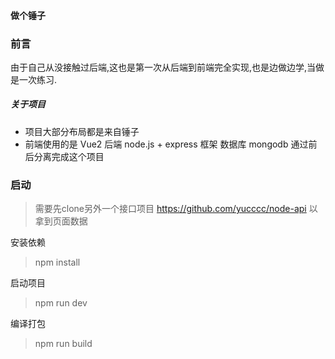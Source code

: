 #### 做个锤子
### 前言
由于自己从没接触过后端,这也是第一次从后端到前端完全实现,也是边做边学,当做是一次练习.
##### 关于项目
- 项目大部分布局都是来自锤子
- 前端使用的是 Vue2 后端 node.js + express 框架 数据库 mongodb
通过前后分离完成这个项目

### 启动

>需要先clone另外一个接口项目 https://github.com/yucccc/node-api  以拿到页面数据

安装依赖
>npm install

启动项目
>npm run dev

编译打包
>npm run build

